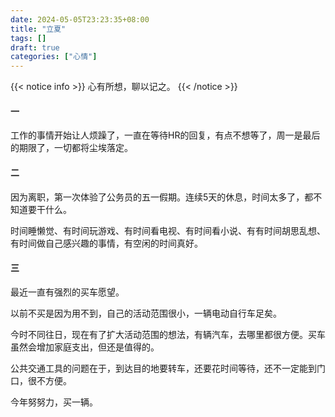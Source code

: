 ```yaml
--- 
date: 2024-05-05T23:23:35+08:00
title: "立夏"
tags: []
draft: true
categories: ["心情"]
---
```


{{< notice info >}}
心有所想，聊以记之。
{{< /notice >}}

#### 一
工作的事情开始让人烦躁了，一直在等待HR的回复，有点不想等了，周一是最后的期限了，一切都将尘埃落定。

#### 二
因为离职，第一次体验了公务员的五一假期。连续5天的休息，时间太多了，都不知道要干什么。

时间睡懒觉、有时间玩游戏、有时间看电视、有时间看小说、有有时间胡思乱想、有时间做自己感兴趣的事情，有空闲的时间真好。

#### 三
最近一直有强烈的买车愿望。

以前不买是因为用不到，自己的活动范围很小，一辆电动自行车足矣。

今时不同往日，现在有了扩大活动范围的想法，有辆汽车，去哪里都很方便。买车虽然会增加家庭支出，但还是值得的。

公共交通工具的问题在于，到达目的地要转车，还要花时间等待，还不一定能到门口，很不方便。

今年努努力，买一辆。
